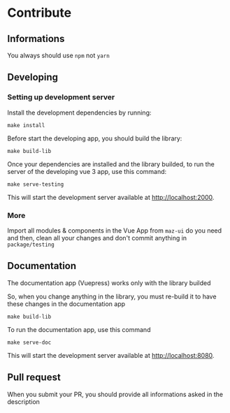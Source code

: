 # Contribute

## Informations

You always should use `npm` not `yarn`

## Developing

### Setting up development server

Install the development dependencies by running:

```shell
make install
```

Before start the developing app, you should build the library:

```shell
make build-lib
```

Once your dependencies are installed and the library builded, to run the server of the developing vue 3 app, use this command:

```shell
make serve-testing
```

This will start the development server available at [http://localhost:2000](http://localhost:2000).

### More

Import all modules & components in the Vue App from `maz-ui` do you need and then, clean all your changes and don't commit anything in `package/testing`

## Documentation

The documentation app (Vuepress) works only with the library builded

So, when you change anything in the library, you must re-build it to have these changes in the documentation app

```shell
make build-lib
```

To run the documentation app, use this command

```shell
make serve-doc
```

This will start the development server available at [http://localhost:8080](http://localhost:8080).

## Pull request

When you submit your PR, you should provide all informations asked in the description
